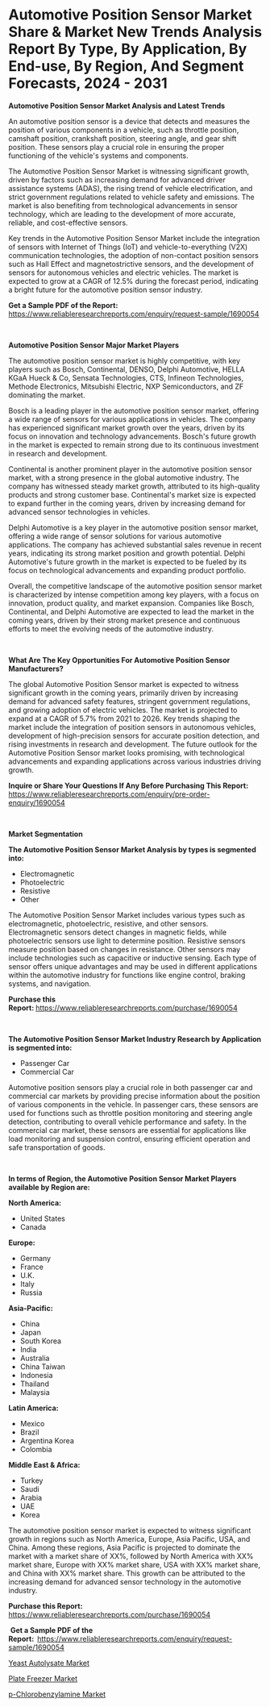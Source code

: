 <p><h1>Automotive Position Sensor Market Share & Market New Trends Analysis Report By Type, By Application, By End-use, By Region, And Segment Forecasts, 2024 - 2031</h1></p><p><strong>Automotive Position Sensor Market Analysis and Latest Trends</strong></p>
<p><p>An automotive position sensor is a device that detects and measures the position of various components in a vehicle, such as throttle position, camshaft position, crankshaft position, steering angle, and gear shift position. These sensors play a crucial role in ensuring the proper functioning of the vehicle's systems and components.</p><p>The Automotive Position Sensor Market is witnessing significant growth, driven by factors such as increasing demand for advanced driver assistance systems (ADAS), the rising trend of vehicle electrification, and strict government regulations related to vehicle safety and emissions. The market is also benefiting from technological advancements in sensor technology, which are leading to the development of more accurate, reliable, and cost-effective sensors.</p><p>Key trends in the Automotive Position Sensor Market include the integration of sensors with Internet of Things (IoT) and vehicle-to-everything (V2X) communication technologies, the adoption of non-contact position sensors such as Hall Effect and magnetostrictive sensors, and the development of sensors for autonomous vehicles and electric vehicles. The market is expected to grow at a CAGR of 12.5% during the forecast period, indicating a bright future for the automotive position sensor industry.</p></p>
<p><strong>Get a Sample PDF of the Report:&nbsp;</strong> <a href="https://www.reliableresearchreports.com/enquiry/request-sample/1690054">https://www.reliableresearchreports.com/enquiry/request-sample/1690054</a></p>
<p>&nbsp;</p>
<p><strong>Automotive Position Sensor Major Market Players</strong></p>
<p><p>The automotive position sensor market is highly competitive, with key players such as Bosch, Continental, DENSO, Delphi Automotive, HELLA KGaA Hueck & Co, Sensata Technologies, CTS, Infineon Technologies, Methode Electronics, Mitsubishi Electric, NXP Semiconductors, and ZF dominating the market. </p><p>Bosch is a leading player in the automotive position sensor market, offering a wide range of sensors for various applications in vehicles. The company has experienced significant market growth over the years, driven by its focus on innovation and technology advancements. Bosch's future growth in the market is expected to remain strong due to its continuous investment in research and development.</p><p>Continental is another prominent player in the automotive position sensor market, with a strong presence in the global automotive industry. The company has witnessed steady market growth, attributed to its high-quality products and strong customer base. Continental's market size is expected to expand further in the coming years, driven by increasing demand for advanced sensor technologies in vehicles.</p><p>Delphi Automotive is a key player in the automotive position sensor market, offering a wide range of sensor solutions for various automotive applications. The company has achieved substantial sales revenue in recent years, indicating its strong market position and growth potential. Delphi Automotive's future growth in the market is expected to be fueled by its focus on technological advancements and expanding product portfolio.</p><p>Overall, the competitive landscape of the automotive position sensor market is characterized by intense competition among key players, with a focus on innovation, product quality, and market expansion. Companies like Bosch, Continental, and Delphi Automotive are expected to lead the market in the coming years, driven by their strong market presence and continuous efforts to meet the evolving needs of the automotive industry.</p></p>
<p>&nbsp;</p>
<p><strong>What Are The Key Opportunities For Automotive Position Sensor Manufacturers?</strong></p>
<p><p>The global Automotive Position Sensor market is expected to witness significant growth in the coming years, primarily driven by increasing demand for advanced safety features, stringent government regulations, and growing adoption of electric vehicles. The market is projected to expand at a CAGR of 5.7% from 2021 to 2026. Key trends shaping the market include the integration of position sensors in autonomous vehicles, development of high-precision sensors for accurate position detection, and rising investments in research and development. The future outlook for the Automotive Position Sensor market looks promising, with technological advancements and expanding applications across various industries driving growth.</p></p>
<p><strong>Inquire or Share Your Questions If Any Before Purchasing This Report:</strong> <a href="https://www.reliableresearchreports.com/enquiry/pre-order-enquiry/1690054">https://www.reliableresearchreports.com/enquiry/pre-order-enquiry/1690054</a></p>
<p>&nbsp;</p>
<p><strong>Market Segmentation</strong></p>
<p><strong>The Automotive Position Sensor Market Analysis by types is segmented into:</strong></p>
<p><ul><li>Electromagnetic</li><li>Photoelectric</li><li>Resistive</li><li>Other</li></ul></p>
<p><p>The Automotive Position Sensor Market includes various types such as electromagnetic, photoelectric, resistive, and other sensors. Electromagnetic sensors detect changes in magnetic fields, while photoelectric sensors use light to determine position. Resistive sensors measure position based on changes in resistance. Other sensors may include technologies such as capacitive or inductive sensing. Each type of sensor offers unique advantages and may be used in different applications within the automotive industry for functions like engine control, braking systems, and navigation.</p></p>
<p><strong>Purchase this Report:&nbsp;</strong><a href="https://www.reliableresearchreports.com/purchase/1690054">https://www.reliableresearchreports.com/purchase/1690054</a></p>
<p>&nbsp;</p>
<p><strong>The Automotive Position Sensor Market Industry Research by Application is segmented into:</strong></p>
<p><ul><li>Passenger Car</li><li>Commercial Car</li></ul></p>
<p><p>Automotive position sensors play a crucial role in both passenger car and commercial car markets by providing precise information about the position of various components in the vehicle. In passenger cars, these sensors are used for functions such as throttle position monitoring and steering angle detection, contributing to overall vehicle performance and safety. In the commercial car market, these sensors are essential for applications like load monitoring and suspension control, ensuring efficient operation and safe transportation of goods.</p></p>
<p>&nbsp;</p>
<p><strong>In terms of Region, the Automotive Position Sensor Market Players available by Region are:</strong></p>
<p>
    <p> <strong> North America: </strong>
        <ul>
            <li>United States</li>
            <li>Canada</li>
        </ul>
        </p> 
    <p> <strong> Europe: </strong>
        <ul>
            <li>Germany</li>
            <li>France</li>
            <li>U.K.</li>
            <li>Italy</li>
            <li>Russia</li>
        </ul>
        </p> 
    <p> <strong> Asia-Pacific: </strong>
        <ul>
            <li>China</li>
            <li>Japan</li>
            <li>South Korea</li>
            <li>India</li>
            <li>Australia</li>
            <li>China Taiwan</li>
            <li>Indonesia</li>
            <li>Thailand</li>
            <li>Malaysia</li>
        </ul>
        </p> 
    <p> <strong> Latin America: </strong>
        <ul>
            <li>Mexico</li>
            <li>Brazil</li>
            <li>Argentina Korea</li>
            <li>Colombia</li>
        </ul>
        </p> 
    <p> <strong> Middle East & Africa: </strong>
        <ul>
            <li>Turkey</li>
            <li>Saudi</li>
            <li>Arabia</li>
            <li>UAE</li>
            <li>Korea</li>
        </ul>
    </p>
    </p>
<p><p>The automotive position sensor market is expected to witness significant growth in regions such as North America, Europe, Asia Pacific, USA, and China. Among these regions, Asia Pacific is projected to dominate the market with a market share of XX%, followed by North America with XX% market share, Europe with XX% market share, USA with XX% market share, and China with XX% market share. This growth can be attributed to the increasing demand for advanced sensor technology in the automotive industry.</p></p>
<p><strong>Purchase this Report: </strong><a href="https://www.reliableresearchreports.com/purchase/1690054">https://www.reliableresearchreports.com/purchase/1690054</a></p>
<p>&nbsp;<strong>Get a Sample PDF of the Report:&nbsp;&nbsp;</strong><a href="https://www.reliableresearchreports.com/enquiry/request-sample/1690054">https://www.reliableresearchreports.com/enquiry/request-sample/1690054</a></p>
<p><strong></strong></p>
<p><p><a href="https://github.com/jsmusil/Market-Research-Report-List-2/blob/main/yeast-autolysate-market.md">Yeast Autolysate Market</a></p><p><a href="https://github.com/Krish2023na/Market-Research-Report-List-3/blob/main/plate-freezer-market.md">Plate Freezer Market</a></p><p><a href="https://github.com/bmorecock/Market-Research-Report-List-2/blob/main/p-chlorobenzylamine-market.md">p-Chlorobenzylamine Market</a></p></p>
